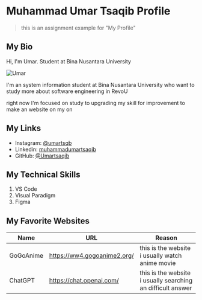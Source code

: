 # Muhammad Umar Tsaqib Profile
> this is an assignment example for "My Profile"

## My Bio

Hi, I'm Umar. Student at Bina Nusantara University

![Umar](./assets/MuhammadUmarTsaqib.jpg)

I'm an system information student at Bina Nusantara University 
who want to study more about software engineering in RevoU

right now I'm focused on study to upgrading my skill
for improvement to make an website on my on

## My Links
- Instagram: [@umartsqb]()
- Linkedin: [muhammadumartsaqib](https://www.linkedin.com/in/muhammadumartsaqib/)
- GitHub: [@Umartsaqib](https://github.com/Umartsaqib)

## My Technical Skills
1. VS Code
2. Visual Paradigm
3. Figma

## My Favorite Websites
|Name |URL|Reason|
|----|---|------|
|GoGoAnime |https://ww4.gogoanime2.org/| this is the website i usually watch anime movie|
|ChatGPT |https://chat.openai.com/| this is the website i usually searching an difficult answer|


